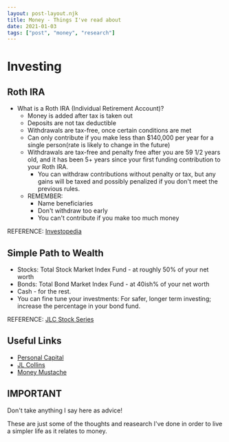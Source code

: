 ```yaml
---
layout: post-layout.njk
title: Money - Things I've read about
date: 2021-01-03
tags: ["post", "money", "research"]
---
```


# Investing

## Roth IRA

- What is a Roth IRA (Individual Retirement Account)?
  - Money is added after tax is taken out
  - Deposits are not tax deductible
  - Withdrawals are tax-free, once certain conditions are met
  - Can only contribute if you make less than \$140,000 per year for a single person(rate is likely to change in the future)
  - Withdrawals are tax-free and penalty free after you are 59 1/2 years old, and it has been 5+ years since your first funding contribution to your Roth IRA.
    - You can withdraw contributions without penalty or tax, but any gains will be taxed and possibly penalized if you don't meet the previous rules.
  - REMEMBER:
    - Name beneficiaries
    - Don't withdraw too early
    - You can't contribute if you make too much money

REFERENCE: [Investopedia](https://www.investopedia.com/best-brokers-for-roth-iras-4587878)

## Simple Path to Wealth

- Stocks: Total Stock Market Index Fund - at roughly 50% of your net worth
- Bonds: Total Bond Market Index Fund - at 40ish% of your net worth
- Cash - for the rest.
- You can fine tune your investments: For safer, longer term investing; increase the percentage in your bond fund.

REFERENCE: [JLC Stock Series](https://jlcollinsnh.com/2012/05/09/stocks-part-v-keeping-it-simple-considerations-and-tools/)

## Useful Links

- [Personal Capital](https://www.personalcapital.com/financial-software/retirement-planner)
- [JL Collins](https://jlcollinsnh.com/)
- [Money Mustache](https://www.mrmoneymustache.com/)

## IMPORTANT

Don't take anything I say here as advice!

<!-- Excerpt Start -->

These are just some of the thoughts and reasearch I've done in order to live a simpler life as it relates to money.

<!-- Excerpt End -->
